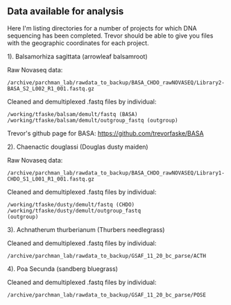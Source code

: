 ## Data available for analysis

Here I'm listing directories for a number of projects for which DNA sequencing has been completed. Trevor should be able to give you files with the geographic coordinates for each project.

1). Balsamorhiza sagittata (arrowleaf balsamroot)

Raw Novaseq data:

    /archive/parchman_lab/rawdata_to_backup/BASA_CHDO_rawNOVASEQ/Library2-BASA_S2_L002_R1_001.fastq.gz

Cleaned and demultiplexed .fastq files by individual:

    /working/tfaske/balsam/demult/fastq (BASA)
    /working/tfaske/balsam/demult/outgroup_fastq (outgroup)

Trevor's github page for BASA:
https://github.com/trevorfaske/BASA

2). Chaenactic douglassi (Douglas dusty maiden)

Raw Novaseq data:

    /archive/parchman_lab/rawdata_to_backup/BASA_CHDO_rawNOVASEQ/Library1-CHDO_S1_L001_R1_001.fastq.gz

Cleaned and demultiplexed .fastq files by individual:

    /working/tfaske/dusty/demult/fastq (CHDO)
    /working/tfaske/dusty/demult/outgroup_fastq 
    (outgroup)

3). Achnatherum thurberianum (Thurbers needlegrass)

Cleaned and demultiplexed .fastq files by individual:

    /archive/parchman_lab/rawdata_to_backup/GSAF_11_20_bc_parse/ACTH

4). Poa Secunda (sandberg bluegrass)

Cleaned and demultiplexed .fastq files by individual:

    /archive/parchman_lab/rawdata_to_backup/GSAF_11_20_bc_parse/POSE